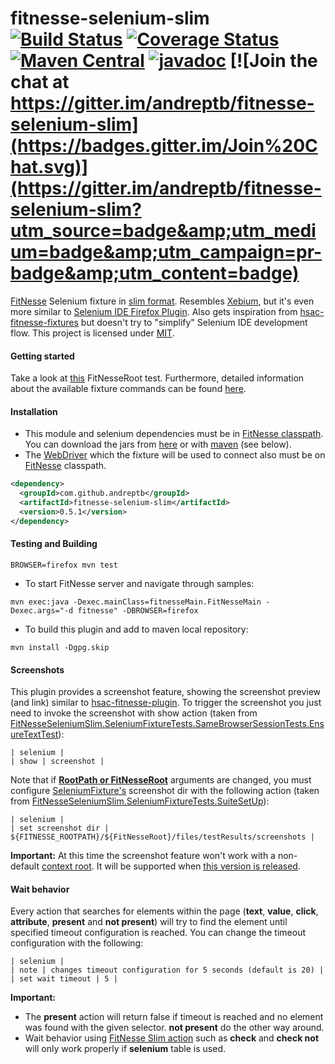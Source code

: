 fitnesse-selenium-slim [![Build Status](https://travis-ci.org/andreptb/fitnesse-selenium-slim.svg?branch=master)](https://travis-ci.org/andreptb/fitnesse-selenium-slim) [![Coverage Status](https://coveralls.io/repos/andreptb/fitnesse-selenium-slim/badge.svg?branch=master)](https://coveralls.io/r/andreptb/fitnesse-selenium-slim?branch=master) [![Maven Central](https://maven-badges.herokuapp.com/maven-central/com.github.andreptb/fitnesse-selenium-slim/badge.svg)](https://maven-badges.herokuapp.com/maven-central/com.github.andreptb/fitnesse-selenium-slim/) [![javadoc](http://javadoc-badge.appspot.com/com.github.andreptb/fitnesse-selenium-slim.svg?label=javadoc)](http://andreptb.github.io/fitnesse-selenium-slim/apidocs/index.html) [![Join the chat at https://gitter.im/andreptb/fitnesse-selenium-slim](https://badges.gitter.im/Join%20Chat.svg)](https://gitter.im/andreptb/fitnesse-selenium-slim?utm_source=badge&amp;utm_medium=badge&amp;utm_campaign=pr-badge&amp;utm_content=badge)
==============


[FitNesse](https://github.com/unclebob/fitnesse) Selenium fixture in [slim format](http://www.fitnesse.org/FitNesse.UserGuide.WritingAcceptanceTests.SliM). Resembles [Xebium](http://xebia.github.io/Xebium/), but it&apos;s even more similar to [Selenium IDE Firefox Plugin](http://www.seleniumhq.org/projects/ide/). Also gets inspiration from [hsac-fitnesse-fixtures](https://github.com/fhoeben/hsac-fitnesse-fixtures) but doesn&apos;t try to &quot;simplify&quot; Selenium IDE development flow. This project is licensed under [MIT](LICENSE).

####  Getting started

Take a look at [this](fitnesse/FitNesseRoot/FitNesseSeleniumSlim/BasicUsageSample/content.txt) FitNesseRoot test. Furthermore, detailed information about the available fixture commands can be found  [here](http://andreptb.github.io/fitnesse-selenium-slim/apidocs/com/github/andreptb/fitnesse/SeleniumFixture.html#browserAvailable--).

#### Installation

* This module and selenium dependencies must be in [FitNesse classpath](http://www.fitnesse.org/FitNesse.FullReferenceGuide.UserGuide.WritingAcceptanceTests.ClassPath). You can download the jars from [here](http://repo1.maven.org/maven2/com/github/andreptb/fitnesse-selenium-slim/) or with [maven](https://github.com/lvonk/fitnesse-maven-classpath) (see below).
* The [WebDriver](http://www.seleniumhq.org/projects/webdriver/) which the fixture will be used to connect also must be on [FitNesse](https://github.com/unclebob/fitnesse) classpath.

```xml
<dependency>
  <groupId>com.github.andreptb</groupId>
  <artifactId>fitnesse-selenium-slim</artifactId>
  <version>0.5.1</version>
</dependency>
```

#### Testing and Building
```
BROWSER=firefox mvn test
```

* To start FitNesse server and navigate through samples:

```
mvn exec:java -Dexec.mainClass=fitnesseMain.FitNesseMain -Dexec.args="-d fitnesse" -DBROWSER=firefox
```

* To build this plugin and add to maven local repository:

```
mvn install -Dgpg.skip
```

#### Screenshots

This plugin provides a screenshot feature, showing the screenshot preview (and link) similar to [hsac-fitnesse-plugin](https://github.com/fhoeben/hsac-fitnesse-plugin). To trigger the screenshot you just need to invoke the screenshot with show action (taken from [FitNesseSeleniumSlim.SeleniumFixtureTests.SameBrowserSessionTests.EnsureTextTest](fitnesse/FitNesseRoot/FitNesseSeleniumSlim/SeleniumFixtureTests/SameBrowserSessionTests/EnsureTextTest/content.txt)):

```
| selenium |
| show | screenshot |
```

Note that if **[RootPath or FitNesseRoot](http://www.fitnesse.org/FitNesse.FullReferenceGuide.UserGuide.AdministeringFitNesse.CommandLineArguments)** arguments are changed, you must configure [SeleniumFixture&apos;s](/fitnesse-selenium-slim/src/main/java/com/github/andreptb/fitnesse/SeleniumFixture.java) screenshot dir with the following action (taken from [FitNesseSeleniumSlim.SeleniumFixtureTests.SuiteSetUp](fitnesse/FitNesseRoot/FitNesseSeleniumSlim/SeleniumFixtureTests/SameBrowserSessionTests/SuiteSetUp/content.txt)):

```
| selenium |
| set screenshot dir | ${FITNESSE_ROOTPATH}/${FitNesseRoot}/files/testResults/screenshots |
```

**Important:** At this time the screenshot feature won&apos;t work with a non-default [context root](http://www.fitnesse.org/FitNesse.FullReferenceGuide.UserGuide.AdministeringFitNesse.ConfigurationFile). It will be supported when [this version is released](https://github.com/unclebob/fitnesse/issues?q=is%3Aopen+is%3Aissue+milestone%3A%22Next+release%22).

#### Wait behavior

Every action that searches for elements within the page (**text**, **value**, **click**, **attribute**, **present** and **not present**) will try to find the element until specified timeout configuration is reached. You can change the timeout configuration with the following:

```
| selenium |
| note | changes timeout configuration for 5 seconds (default is 20) |
| set wait timeout | 5 |
```

**Important:**
* The **present** action will return false if timeout is reached and no element was found with the given selector. **not present** do the other way around.
* Wait behavior using [FitNesse Slim action](http://www.fitnesse.org/FitNesse.FullReferenceGuide.UserGuide.WritingAcceptanceTests.SliM.ScriptTable) such as **check** and **check not** will only work properly if **selenium** table is used.
